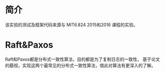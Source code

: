 # 简介
该实验的测试及框架代码来源与 MIT6.824 2015和2016 课程的实验。

# Raft&Paxos
Raft和Paxos都是分布式一致性算法，目的都是为了复制日志的一致性，
基于论文的藐视，实现这两个最常见的分布式一致性算法，借此对算法有更深入的了解。
